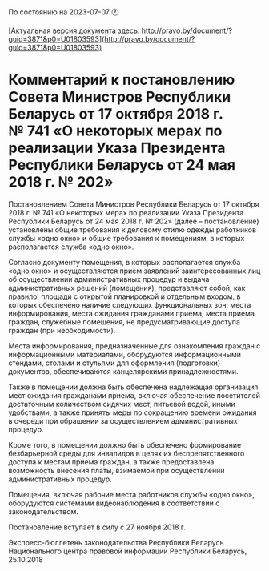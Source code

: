 По состоянию на 2023-07-07 &#x1F550;

[Актуальная версия документа здесь: http://pravo.by/document/?guid=3871&p0=U01803593](http://pravo.by/document/?guid=3871&p0=U01803593)

<h1>Комментарий к постановлению Совета Министров Республики Беларусь от 17 октября 2018 г. № 741 «О некоторых мерах по реализации Указа Президента Республики Беларусь от 24 мая 2018 г. № 202»</h1>
<p>Постановлением Совета Министров Республики Беларусь от 17 октября 2018 г. № 741 «О некоторых мерах по реализации Указа Президента Республики Беларусь от 24 мая 2018 г. № 202» (далее – постановление) установлены общие требования к деловому стилю одежды работников службы «одно окно» и общие требования к помещениям, в которых располагается служба «одно окно».</p>
<p>Согласно документу помещения, в которых располагается служба «одно окно» и осуществляются прием заявлений заинтересованных лиц об осуществлении административных процедур и выдача административных решений (помещения), представляют собой, как правило, площади с открытой планировкой и отдельным входом, в которых обеспечено наличие следующих функциональных зон: места информирования, места ожидания гражданами приема, места приема граждан, служебные помещения, не предусматривающие доступа граждан (при необходимости).</p>
<p>Места информирования, предназначенные для ознакомления граждан с информационными материалами, оборудуются информационными стендами, столами и стульями для оформления (подготовки) документов, обеспечиваются канцелярскими принадлежностями.</p>
<p>Также в помещении должна быть обеспечена надлежащая организация мест ожидания гражданами приема, включая обеспечение посетителей достаточным количеством сидячих мест, питьевой водой, иными удобствами, а также приняты меры по сокращению времени ожидания в очереди при обращении за осуществлением административных процедур.</p>
<p>Кроме того, в помещении должно быть обеспечено формирование безбарьерной среды для инвалидов в целях их беспрепятственного доступа к местам приема граждан, а также предоставлена возможность внесения платы, взимаемой при осуществлении административных процедур.</p>
<p>Помещения, включая рабочие места работников службы «одно окно», оборудуются системами видеонаблюдения в соответствии с законодательством.</p>
<p>Постановление вступает в силу с 27 ноября 2018 г.</p>
<p></p>
<p>Экспресс-бюллетень законодательства Республики Беларусь Национального центра правовой информации Республики Беларусь, 25.10.2018</p>